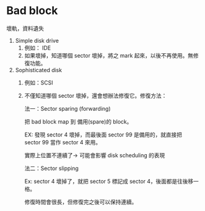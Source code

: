 # Bad block

壞軌，資料遺失

1. Simple disk drive
    1. 例如： IDE
    2. 如果壞掉，知道哪個 sector 壞掉，將之 mark 起來，以後不再使用。無修復功能。
2. Sophisticated disk
    1. 例如：SCSI
    2. 不僅知道哪個 sector 壞掉，還會想辦法修復它。修復方法：

        法一：Sector sparing (forwarding)

        把 bad block map 到 備用(spare)的 block。

        EX: 發現 sector 4 壞掉，而最後面 sector 99 是備用的，就直接把 sector 99 當作 sector 4 來用。

        實際上位置不連續了→ 可能會影響 disk scheduling 的表現

        法二：Sector slipping

        Ex: sector 4 壞掉了，就把 sector 5  標記成 sector 4，後面都是往後移一格。

        修復時間會很長，但修復完之後可以保持連續。